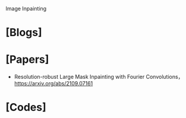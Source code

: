 Image Inpainting

# [Blogs]

# [Papers]
+ Resolution-robust Large Mask Inpainting with Fourier Convolutions， https://arxiv.org/abs/2109.07161

# [Codes]

